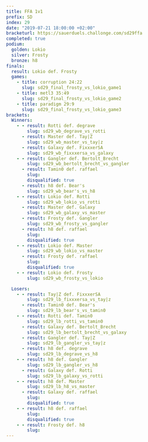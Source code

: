 ```yaml
---
title: FFA 1v1
prefix: SD
index: 29
date: "2019-07-21 18:00:00 +02:00"
bracketurl: https://sauerduels.challonge.com/sd29ffa
completed: true
podium:
  golden: Lokio
  silver: Frosty
  bronze: h8
finals:
  result: Lokio def. Frosty
  games:
    - title: corruption 24:22
      slug: sd29_final_frosty_vs_lokio_game1
    - title: metl3 35:49
      slug: sd29_final_frosty_vs_lokio_game2
    - title: paradigm 29:9
      slug: sd29_final_frosty_vs_lokio_game3
brackets:
  Winners:
    - - result: Rotti def. degrave
        slug: sd29_wb_degrave_vs_rotti
      - result: Master def. Tay|Z
        slug: sd29_wb_master_vs_tay|z
      - result: Galaxy def. FixxxerSA
        slug: sd29_wb_fixxxersa_vs_galaxy
    - - result: Gangler def. Bertolt_Brecht
        slug: sd29_wb_bertolt_brecht_vs_gangler
      - result: Tamin0 def. raffael
        slug:
        disqualified: true
      - result: h8 def. Bear's
        slug: sd29_wb_bear's_vs_h8
    - - result: Lokio def. Rotti
        slug: sd29_wb_lokio_vs_rotti
      - result: Master def. Galaxy
        slug: sd29_wb_galaxy_vs_master
      - result: Frosty def. Gangler
        slug: sd29_wb_frosty_vs_gangler
      - result: h8 def. raffael
        slug:
        disqualified: true
    - - result: Lokio def. Master
        slug: sd29_wb_lokio_vs_master
      - result: Frosty def. raffael
        slug:
        disqualified: true
    - - result: Lokio def. Frosty
        slug: sd29_wb_frosty_vs_lokio

  Losers:
    - - result: Tay|Z def. FixxxerSA
        slug: sd29_lb_fixxxersa_vs_tay|z
      - result: Tamin0 def. Bear's
        slug: sd29_lb_bear's_vs_tamin0
    - - result: Rotti def. Tamin0
        slug: sd29_lb_rotti_vs_tamin0
      - result: Galaxy def. Bertolt_Brecht
        slug: sd29_lb_bertolt_brecht_vs_galaxy
      - result: Gangler def. Tay|Z
        slug: sd29_lb_gangler_vs_tay|z
      - result: h8 def. degrave
        slug: sd29_lb_degrave_vs_h8
    - - result: h8 def. Gangler
        slug: sd29_lb_gangler_vs_h8
      - result: Galaxy def. Rotti
        slug: sd29_lb_galaxy_vs_rotti
    - - result: h8 def. Master
        slug: sd29_lb_h8_vs_master
      - result: Galaxy def. raffael
        slug:
        disqualified: true
    - - result: h8 def. raffael
        slug:
        disqualified: true
    - - result: Frosty def. h8
        slug:
---
```

